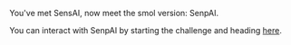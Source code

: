 You've met SensAI, now meet the smol version: SenpAI.

You can interact with SenpAI by starting the challenge and heading [here](/workspace/challenge).
